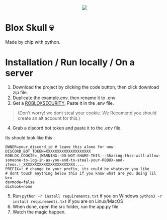 <p align="center">
    <img src="https://github.com/user-attachments/assets/710648bf-891b-4d1d-81fa-775e650f1108">
</p>

# Blox Skull 💀
Made by chip with python.

# Installation / Run locally / On a server
1. Download the project by clicking the code button, then click download zip file.
2. Duplicate the example.env, then rename it to .env
3. Get a [ROBLOXSECURITY](https://github.com/ro-py/ro.py/blob/main/docs/tutorials/roblosecurity.md), Paste it in the .env file. 
 > (Don't worry! we dont steal your cookie. We Recomend you should create an alt account for this.)
4.  Grab a discord bot token and paste it to the .env file.

 Its should look like this :
  ```env  
OWNER=your_discord_id # leave this alone for now  
DISCORD_BOT_TOKEN=XXXXXXXXXXXXXXXXXXXX
ROBLOX_COOKIE=_|WARNING:-DO-NOT-SHARE-THIS.--Sharing-this-will-allow-someone-to-log-in-as-you-and-to-steal-your-ROBUX-and-items.|_XXXXXXXXXXXXXXXXXXXXXXX....
PREFIX=! # change to your prefix, its could be whatever you like
# dont touch anything below this if you know what are you doing lil bro
devmode=false  
dishook=none  
```
5. Run `python -r install requirements.txt` if you on Windows `python3 -r install requirements.txt` if you are on Linux/MacOS 
6. When done, open the src folder, run  the app.py file
7. Watch the magic happen.
